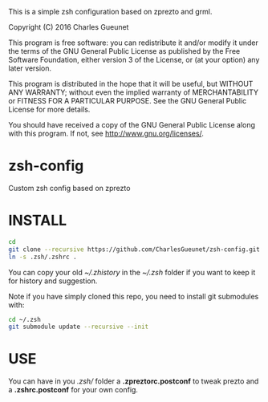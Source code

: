 This is a simple zsh configuration based on zprezto and grml.

Copyright (C) 2016 Charles Gueunet

This program is free software: you can redistribute it and/or modify
it under the terms of the GNU General Public License as published by
the Free Software Foundation, either version 3 of the License, or
(at your option) any later version.

This program is distributed in the hope that it will be useful,
but WITHOUT ANY WARRANTY; without even the implied warranty of
MERCHANTABILITY or FITNESS FOR A PARTICULAR PURPOSE.  See the
GNU General Public License for more details.

You should have received a copy of the GNU General Public License
along with this program.  If not, see <http://www.gnu.org/licenses/>.


# zsh-config
Custom zsh config based on zprezto

# INSTALL

```zsh
cd
git clone --recursive https://github.com/CharlesGueunet/zsh-config.git .zsh
ln -s .zsh/.zshrc .
```

You can copy your old *~/.zhistory* in the *~/.zsh* folder if you want to keep it
for history and suggestion.

Note if you have simply cloned this repo, you need to install git submodules
with:

```zsh
cd ~/.zsh
git submodule update --recursive --init
```

# USE

You can have in you *.zsh/* folder  a **.zpreztorc.postconf** to tweak prezto
and a **.zshrc.postconf** for your own config.
